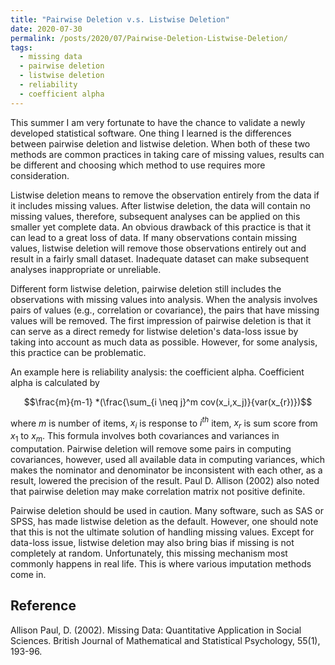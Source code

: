 ```yaml
---
title: "Pairwise Deletion v.s. Listwise Deletion"
date: 2020-07-30
permalink: /posts/2020/07/Pairwise-Deletion-Listwise-Deletion/
tags:
  - missing data
  - pairwise deletion
  - listwise deletion
  - reliability
  - coefficient alpha
---
```




This summer I am very fortunate to have the chance to validate a newly developed statistical software. One thing I learned is the differences between pairwise deletion and listwise deletion. When both of these two methods are common practices in taking care of missing values, results can be different and choosing which method to use requires more consideration. 

Listwise deletion means to remove the observation entirely from the data if it includes missing values. After listwise deletion, the data will contain no missing values, therefore, subsequent analyses can be applied on this smaller yet complete data. An obvious drawback of this practice is that it can lead to a great loss of data. If many observations contain missing values, listwise deletion will remove those observations entirely out and result in a fairly small dataset. Inadequate dataset can make subsequent analyses inappropriate or unreliable.   

Different form listwise deletion, pairwise deletion still includes the observations with missing values into analysis. When the analysis involves pairs of values (e.g., correlation or covariance), the pairs that have missing values will be removed. The first impression of pairwise deletion is that it can serve as a direct remedy for listwise deletion's data-loss issue by taking into account as much data as possible. However, for some analysis, this practice can be problematic. 

An example here is reliability analysis: the coefficient alpha. Coefficient alpha is calculated by

$$\frac{m}{m-1} *(\frac{\sum_{i \neq j}^m cov(x_i,x_j)}{var(x_{r})})$$ 

where $m$ is number of items, $x_i$ is response to $i^{th}$ item, $x_r$ is sum score from $x_1$ to $x_m$. This formula involves both covariances and variances in computation. Pairwise deletion will remove some pairs in computing covariances, however, used all available data in computing variances, which makes the nominator and denominator be inconsistent with each other, as a result, lowered the precision of the result. Paul D. Allison (2002) also noted that pairwise deletion may make correlation matrix not positive definite.

Pairwise deletion should be used in caution. Many software, such as SAS or SPSS, has made listwise deletion as the default. However, one should note that this is not the ultimate solution of handling missing values. Except for data-loss issue, listwise deletion may also bring bias if missing is not completely at random. Unfortunately, this missing mechanism most commonly happens in real life. This is where various imputation methods come in.  




## Reference 

Allison Paul, D. (2002). Missing Data: Quantitative Application in Social Sciences. British Journal of Mathematical and Statistical Psychology, 55(1), 193-96.



